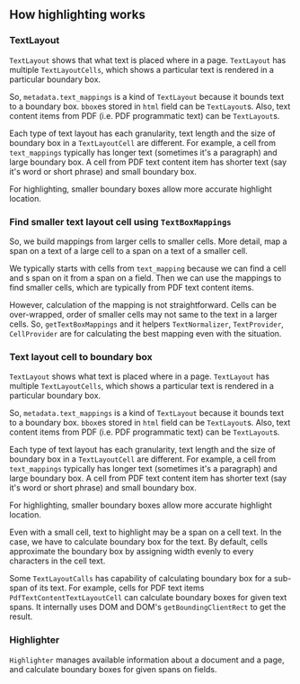 ## How highlighting works

### TextLayout

`TextLayout` shows that what text is placed where in a page. `TextLayout` has multiple `TextLayoutCells`, which shows a particular text is rendered in a particular boundary box.

So, `metadata.text_mappings` is a kind of `TextLayout` because it bounds text to a boundary box. `bbox`es stored in `html` field can be `TextLayout`s. Also, text content items from PDF (i.e. PDF programmatic text) can be `TextLayout`s.

Each type of text layout has each granularity, text length and the size of boundary box in a `TextLayoutCell` are different. For example, a cell from `text_mappings` typically has longer text (sometimes it's a paragraph) and large boundary box. A cell from PDF text content item has shorter text (say it's word or short phrase) and small boundary box.

For highlighting, smaller boundary boxes allow more accurate highlight location.

### Find smaller text layout cell using `TextBoxMappings`

So, we build mappings from larger cells to smaller cells. More detail, map a span on a text of a large cell to a span on a text of a smaller cell.

We typically starts with cells from `text_mapping` because we can find a cell and s span on it from a span on a field. Then we can use the mappings to find smaller cells, which are typically from PDF text content items.

However, calculation of the mapping is not straightforward. Cells can be over-wrapped, order of smaller cells may not same to the text in a larger cells. So, `getTextBoxMappings` and it helpers `TextNormalizer`, `TextProvider`, `CellProvider` are for calculating the best mapping even with the situation.

### Text layout cell to boundary box

`TextLayout` shows what text is placed where in a page. `TextLayout` has multiple `TextLayoutCells`, which shows a particular text is rendered in a particular boundary box.

So, `metadata.text_mappings` is a kind of `TextLayout` because it bounds text to a boundary box. `bbox`es stored in `html` field can be `TextLayout`s. Also, text content items from PDF (i.e. PDF programmatic text) can be `TextLayout`s.

Each type of text layout has each granularity, text length and the size of boundary box in a `TextLayoutCell` are different. For example, a cell from `text_mappings` typically has longer text (sometimes it's a paragraph) and large boundary box. A cell from PDF text content item has shorter text (say it's word or short phrase) and small boundary box.

For highlighting, smaller boundary boxes allow more accurate highlight location.

Even with a small cell, text to highlight may be a span on a cell text. In the case, we have to calculate boundary box for the text. By default, cells approximate the boundary box by assigning width evenly to every characters in the cell text.

Some `TextLayoutCalls` has capability of calculating boundary box for a sub-span of its text. For example, cells for PDF text items `PdfTextContentTextLayoutCell` can calculate boundary boxes for given text spans. It internally uses DOM and DOM's `getBoundingClientRect` to get the result.

### Highlighter

`Highlighter` manages available information about a document and a page, and calculate boundary boxes for given spans on fields.
